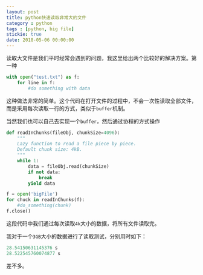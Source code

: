 ```yaml
---
layout: post
title: python快速读取非常大的文件
category : python
tags : [python, big file]
stickie: true
date: 2018-05-06 00:00:00
---
```


读取大文件是我们平时经常会遇到的问题，我这里给出两个比较好的解决方案。第一种

```python
with open("test.txt") as f:
    for line in f:
        #do something with data
```

这种做法非常的简单。这个代码在打开文件的过程中，不会一次性读取全部文件，而是采用每次读取一行的方式，类似于`buffer`机制。

当然我们也可以自己去实现一个`buffer`，然后通过协程的方式操作

```python
def readInChunks(fileObj, chunkSize=4096):
    """
    Lazy function to read a file piece by piece.
    Default chunk size: 4kB.
    """
    while 1:
        data = fileObj.read(chunkSize)
        if not data:
            break
        yield data

f = open('bigFile')
for chuck in readInChunks(f):
    #do_something(chunk)
f.close()
```

这段代码中我们通过每次读取`4k`大小的数据，将所有文件读取完。

我对于一个`3GB`大小的数据进行了读取测试，分别用时如下：

```python
28.54150631145376 s
28.522545760074877 s
```

差不多。

